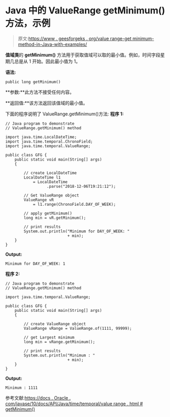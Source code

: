 # Java 中的 ValueRange getMinimum()方法，示例

> 原文:[https://www . geesforgeks . org/value range-get minimum-method-in-Java-with-examples/](https://www.geeksforgeeks.org/valuerange-getminimum-method-in-java-with-examples/)

**值域类**的 **getMinimum()** 方法用于获取值域可以取的最小值。例如，时间字段星期几总是从 1 开始。因此最小值为 1。

**语法:**

```
public long getMinimum()

```

**参数:**此方法不接受任何内容。

**返回值:**该方法返回该值域的最小值。

下面的程序说明了 ValueRange.getMinimum()方法:
**程序 1:**

```
// Java program to demonstrate
// ValueRange.getMinimum() method

import java.time.LocalDateTime;
import java.time.temporal.ChronoField;
import java.time.temporal.ValueRange;

public class GFG {
    public static void main(String[] args)
    {

        // create LocalDateTime
        LocalDateTime l1
            = LocalDateTime
                  .parse("2018-12-06T19:21:12");

        // Get ValueRange object
        ValueRange vR
            = l1.range(ChronoField.DAY_OF_WEEK);

        // apply getMinimum()
        long min = vR.getMinimum();

        // print results
        System.out.println("Minimum for DAY_OF_WEEK: "
                           + min);
    }
}
```

**Output:**

```
Minimum for DAY_OF_WEEK: 1

```

**程序 2:**

```
// Java program to demonstrate
// ValueRange.getMinimum() method

import java.time.temporal.ValueRange;

public class GFG {
    public static void main(String[] args)
    {

        // create ValueRange object
        ValueRange vRange = ValueRange.of(1111, 99999);

        // get Largest minimum
        long min = vRange.getMinimum();

        // print results
        System.out.println("Minimum : "
                           + min);
    }
}
```

**Output:**

```
Minimum : 1111

```

参考文献:[https://docs . Oracle . com/javase/10/docs/API/Java/time/temporal/value range . html # getMinimum()](https://docs.oracle.com/javase/10/docs/api/java/time/temporal/ValueRange.html#getMinimum())